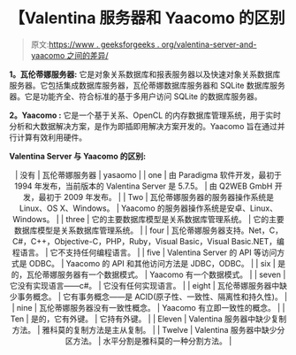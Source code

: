 # 【Valentina 服务器和 Yaacomo 的区别

> 原文:[https://www . geeksforgeeks . org/valentina-server-and-yaacomo 之间的差异/](https://www.geeksforgeeks.org/difference-between-valentina-server-and-yaacomo/)

**1。瓦伦蒂娜服务器:**
它是对象关系数据库和报表服务器以及快速对象关系数据库服务器。它包括集成数据库服务器，瓦伦蒂娜数据库服务器和 SQLite 数据库服务器。它是功能齐全、符合标准的基于多用户访问 SQLite 的数据库服务器。

**2。Yaacomo :**
它是一个基于关系、OpenCL 的内存数据库管理系统，用于实时分析和大数据解决方案，是作为即插即用解决方案开发的。Yaacomo 旨在通过并行计算有效利用硬件。

**Valentina Server 与 Yaacomo 的区别:**

<center>

| 没有 | 瓦伦蒂娜服务器 | yasaomo |
| one | 由 Paradigma 软件开发，最初于 1994 年发布，当前版本的 Valentina Server 是 5.7.5。 | 由 Q2WEB GmbH 开发，最初于 2009 年发布。 |
| Two | 瓦伦蒂娜服务器的服务器操作系统是 Linux、OS X、Windows。 | Yaacomo 的服务器操作系统是安卓、Linux、Windows。 |
| three | 它的主要数据库模型是关系数据库管理系统。 | 它的主要数据库模型是关系数据库管理系统。 |
| four | 瓦伦蒂娜服务器支持。Net，C，C#，C++，Objective-C，PHP，Ruby，Visual Basic，Visual Basic.NET，编程语言。 | 它不支持任何编程语言。 |
| five | Valentina Server 的 API 等访问方式是 ODBC。 | Yaacomo 的 API 和其他访问方法是 JDBC，ODBC。 |
| six | 是的，瓦伦蒂娜服务器有一个数据模式。 | Yaacomo 有一个数据模式。 |
| seven | 它没有实现语言——c#。 | 它没有任何实现语言。 |
| eight | 瓦伦蒂娜服务器中缺少事务概念。 | 它有事务概念——是 ACID(原子性、一致性、隔离性和持久性)。 |
| nine | 瓦伦蒂娜服务器没有一致性概念。 | Yaacomo 有立即一致性的概念。 |
| Ten | 是的，它有外键。 | 它持有外键。 |
| Eleven | Valentina 服务器中缺少复制方法。 | 雅科莫的复制方法是主从复制。 |
| Twelve | Valentina 服务器中缺少分区方法。 | 水平分割是雅科莫的一种分割方法。 |

</center>